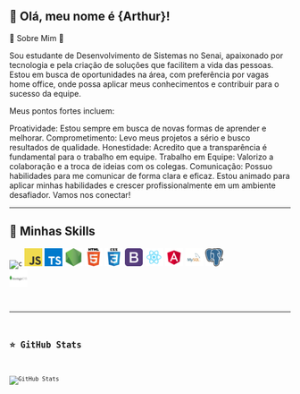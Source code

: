 ## 💜 Olá, meu nome é {Arthur}!

🔹 Sobre Mim 🔹

Sou estudante de Desenvolvimento de Sistemas no Senai, apaixonado por tecnologia e pela criação de soluções que facilitem a vida das pessoas. Estou em busca de oportunidades na área, com preferência por vagas home office, onde possa aplicar meus conhecimentos e contribuir para o sucesso da equipe.

Meus pontos fortes incluem:

Proatividade: Estou sempre em busca de novas formas de aprender e melhorar.
Comprometimento: Levo meus projetos a sério e busco resultados de qualidade.
Honestidade: Acredito que a transparência é fundamental para o trabalho em equipe.
Trabalho em Equipe: Valorizo a colaboração e a troca de ideias com os colegas.
Comunicação: Possuo habilidades para me comunicar de forma clara e eficaz.
Estou animado para aplicar minhas habilidades e crescer profissionalmente em um ambiente desafiador. Vamos nos conectar!



---

## 🚀 Minhas Skills

<code><img height="32" src="https://cdn.iconscout.com/icon/free/png-512/c-programming-569564.png" alt="c"/></code>
<code><img height="32" src="https://raw.githubusercontent.com/github/explore/80688e429a7d4ef2fca1e82350fe8e3517d3494d/topics/javascript/javascript.png" alt="Javascript"/></code>
<code><img height="32" src="https://raw.githubusercontent.com/github/explore/80688e429a7d4ef2fca1e82350fe8e3517d3494d/topics/typescript/typescript.png" alt="Typescript"/></code>
<code><img height="32" src="https://raw.githubusercontent.com/github/explore/80688e429a7d4ef2fca1e82350fe8e3517d3494d/topics/nodejs/nodejs.png" alt="Nodejs"/></code>
<code><img height="32" src="https://raw.githubusercontent.com/github/explore/80688e429a7d4ef2fca1e82350fe8e3517d3494d/topics/html/html.png" alt="HTML5"/></code>
<code><img height="32" src="https://raw.githubusercontent.com/github/explore/80688e429a7d4ef2fca1e82350fe8e3517d3494d/topics/css/css.png" alt="CSS"/></code>
<code><img height="32" src="https://raw.githubusercontent.com/github/explore/80688e429a7d4ef2fca1e82350fe8e3517d3494d/topics/bootstrap/bootstrap.png" alt="Bootstrap"/></code>
<code><img height="32" src="https://raw.githubusercontent.com/github/explore/80688e429a7d4ef2fca1e82350fe8e3517d3494d/topics/react/react.png" alt="React"/></code>
<code><img height="32" src="https://raw.githubusercontent.com/github/explore/80688e429a7d4ef2fca1e82350fe8e3517d3494d/topics/angular/angular.png" alt="Angular"/></code>
<code><img height="32" src="https://raw.githubusercontent.com/github/explore/80688e429a7d4ef2fca1e82350fe8e3517d3494d/topics/mysql/mysql.png" alt="MySQL"/></code>
<code><img height="32" src="https://raw.githubusercontent.com/github/explore/80688e429a7d4ef2fca1e82350fe8e3517d3494d/topics/postgresql/postgresql.png" alt="PostegreSQL"/><code>
<code><img height="32" src="https://raw.githubusercontent.com/github/explore/80688e429a7d4ef2fca1e82350fe8e3517d3494d/topics/mongodb/mongodb.png" alt="MongoDB"/></code>

---

## ⭐ GitHub Stats

![GitHub Stats](https://github-readme-stats.vercel.app/api?username=iuricode&show_icons=true)
